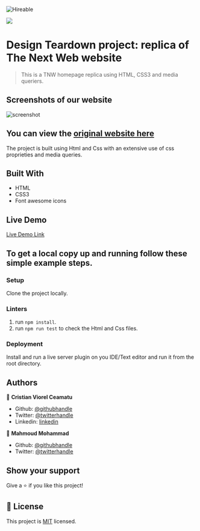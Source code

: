 ![Hireable](https://img.shields.io/badge/Hireable-yes-success)

![](https://img.shields.io/badge/-Microverse%20projects-blueviolet)

# Design Teardown project: replica of The Next Web website

> This is a TNW homepage replica using HTML, CSS3 and media queriers.

## Screenshots of our website

![screenshot](./.github/app-screenshot.png)

## You can view the [original website here](https://thenextweb.com/)

The project is built using Html and Css with an extensive use of css proprieties and media queries.

## Built With

- HTML
- CSS3
- Font awesome icons

## Live Demo

[Live Demo Link](https://rawcdn.githack.com/mahmoud717/microverse-TNW-clone/ccb8ac207cc36b4d8b569c3ee84013810d209eb3/index.html)

## To get a local copy up and running follow these simple example steps.

### Setup

Clone the project locally.

### Linters

1. run `npm install`.
2. run `npm run test` to check the Html and Css files.

### Deployment

Install and run a live server plugin on you IDE/Text editor and run it from the root directory.

## Authors

👤 **Cristian Viorel Ceamatu**

- Github: [@githubhandle](https://github.com/cristianCeamatu)
- Twitter: [@twitterhandle](https://twitter.com/CeamatuV)
- Linkedin: [linkedin](https://www.linkedin.com/in/ceamatu-cristian-viorel-7a5469136/)

👤 **Mahmoud Mohammad**

- Github: [@githubhandle](https://github.com/mahmoud717)
- Twitter: [@twitterhandle](https://twitter.com/mahmoud26369406)

## Show your support

Give a ⭐️ if you like this project!

## 📝 License

This project is [MIT](lic.url) licensed.
